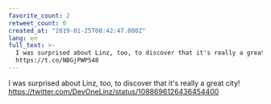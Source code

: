 ```yaml
---
favorite_count: 2
retweet_count: 0
created_at: "2019-01-25T08:42:47.000Z"
lang: en
full_text: >-
  I was surprised about Linz, too, to discover that it's really a great city!
  https://t.co/NBGjPWP548
---
```


I was surprised about Linz, too, to discover that it's really a great city!
<https://twitter.com/DevOneLinz/status/1088696126436454400>
